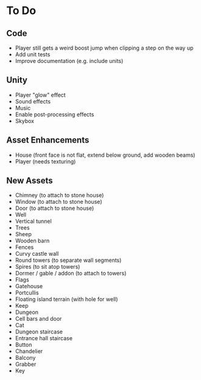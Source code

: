 # To Do

## Code

 - Player still gets a weird boost jump when clipping a step on the way up
 - Add unit tests
 - Improve documentation (e.g. include units)

## Unity

 - Player "glow" effect
 - Sound effects
 - Music
 - Enable post-processing effects
 - Skybox

## Asset Enhancements

 - House (front face is not flat, extend below ground, add wooden beams)
 - Player (needs texturing)

## New Assets

 - Chimney (to attach to stone house)
 - Window (to attach to stone house)
 - Door (to attach to stone house)
 - Well
 - Vertical tunnel
 - Trees
 - Sheep
 - Wooden barn
 - Fences
 - Curvy castle wall
 - Round towers (to separate wall segments)
 - Spires (to sit atop towers)
 - Dormer / gable / addon (to attach to towers)
 - Flags
 - Gatehouse
 - Portcullis
 - Floating island terrain (with hole for well)
 - Keep
 - Dungeon
 - Cell bars and door
 - Cat
 - Dungeon staircase
 - Entrance hall staircase
 - Button
 - Chandelier
 - Balcony
 - Grabber
 - Key
